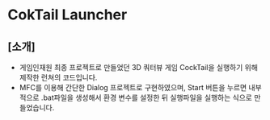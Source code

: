 # CokTail Launcher

## [소개]

- 게임인재원 최종 프로젝트로 만들었던 3D 쿼터뷰 게임 CockTail을 실행하기 위해 제작한 런쳐의 코드입니다.
- MFC를 이용해 간단한 Dialog 프로젝트로 구현하였으며, Start 버튼을 누르면 내부적으로 .bat파일을 생성해서 환경 변수를 설정한 뒤 실행파일을 실행하는 식으로 만들었습니다.